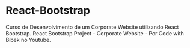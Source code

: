 # React-Bootstrap
Curso de Desenvolvimento de um Corporate Website utilizando React Bootstrap. React Bootstrap Project - Corporate Website - Por Code with Bibek no Youtube.
